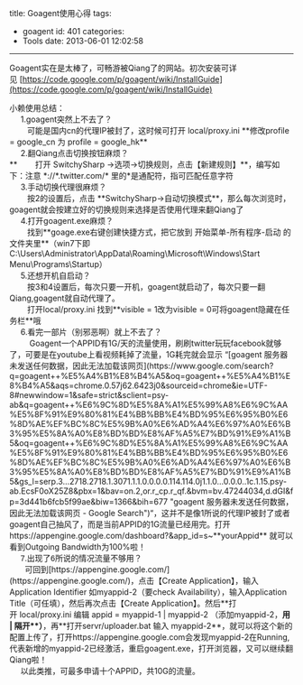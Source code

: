 title: Goagent使用心得
tags:
  - goagent
id: 401
categories:
  - Tools
date: 2013-06-01 12:02:58
---

Goagent实在是太棒了，可畅游被Qiang了的网站。初次安装可详见 [https://code.google.com/p/goagent/wiki/InstallGuide](https://code.google.com/p/goagent/wiki/InstallGuide)
<div></div>
<div>小赖使用总结：</div>
<div>     1.goagent突然上不去了？</div>
<div>        可能是国内cn的代理IP被封了，这时候可打开 local/proxy.ini **修改profile = google_cn 为 profile = google_hk**</div>
<div></div>
<div>     2.翻Qiang点击切换按钮麻烦？</div>
<div>**        打开 SwitchySharp -&gt;选项-&gt;切换规则，点击【新建规则】**，编写如下：注意 *://*.twitter.com/* 里的*是通配符，指可匹配任意字符</div>
<div></div>
<div>
<div>     3.手动切换代理很麻烦？</div>
<div>        按2的设置后，点击 **SwitchySharp-&gt;自动切换模式**，那么每次浏览时，goagent就会按建立好的切换规则来选择是否使用代理来翻Qiang了</div>
<div></div>
</div>
<div>     4.打开goagent.exe麻烦？</div>
<div>        找到**goage.exe右键创建快捷方式，把它放到 开始菜单-所有程序-启动 的文件夹里**（win7下即C:\Users\Administrator\AppData\Roaming\Microsoft\Windows\Start Menu\Programs\Startup）</div>
<div></div>
<div>     5.还想开机自启动？</div>
<div>        按3和4设置后，每次只要一开机，goagent就启动了，每次只要一翻Qiang,goagent就自动代理了。</div>
<div>        打开local/proxy.ini 找到**visible = 1改为visible = 0可将goagent隐藏在任务栏**哦</div>
<div></div>
<div>     6.看完一部片（别邪恶啊）就上不去了？</div>
<div>         Goagent一个APPID有1G/天的流量使用，刷刷twitter玩玩facebook就够了，可要是在youtube上看视频耗掉了流量，1G耗完就会显示 “[goagent 服务器未发送任何数据，因此无法加载该网页](https://www.google.com/search?q=goagent++%E5%A4%B1%E8%B4%A5&amp;oq=goagent++%E5%A4%B1%E8%B4%A5&amp;aqs=chrome.0.57j62.6423j0&amp;sourceid=chrome&amp;ie=UTF-8#newwindow=1&amp;safe=strict&amp;sclient=psy-ab&amp;q=goagent++%E6%9C%8D%E5%8A%A1%E5%99%A8%E6%9C%AA%E5%8F%91%E9%80%81%E4%BB%BB%E4%BD%95%E6%95%B0%E6%8D%AE%EF%BC%8C%E5%9B%A0%E6%AD%A4%E6%97%A0%E6%B3%95%E5%8A%A0%E8%BD%BD%E8%AF%A5%E7%BD%91%E9%A1%B5&amp;oq=goagent++%E6%9C%8D%E5%8A%A1%E5%99%A8%E6%9C%AA%E5%8F%91%E9%80%81%E4%BB%BB%E4%BD%95%E6%95%B0%E6%8D%AE%EF%BC%8C%E5%9B%A0%E6%AD%A4%E6%97%A0%E6%B3%95%E5%8A%A0%E8%BD%BD%E8%AF%A5%E7%BD%91%E9%A1%B5&amp;gs_l=serp.3...2718.2718.1.3071.1.1.0.0.0.0.114.114.0j1.1.0...0.0.0..1c.1.15.psy-ab.EcsF0oX25Z8&amp;pbx=1&amp;bav=on.2,or.r_cp.r_qf.&amp;bvm=bv.47244034,d.dGI&amp;fp=3d441b6fcb5f99ae&amp;biw=1366&amp;bih=677 "goagent 服务器未发送任何数据，因此无法加载该网页 - Google Search")“，这并不是像1所说的代理IP被封了或者goagent自己抽风了，而是当前APPID的1G流量已经用完。打开https://appengine.google.com/dashboard?&amp;app_id=s~**yourAppid** 就可以看到Outgoing Bandwidth为100%啦！</div>
<div></div>
<div><span style="font-family: Arial, sans-serif;">     7.出现了6所说的情况流量不够用？</span></div>
<div><span style="font-family: Arial, sans-serif;">       可回到</span>[https://appengine.google.com/](https://appengine.google.com/)，点击【Create Application】，输入Application Identifier 如myappid-2（要check Availability），输入Application Title（可任填），然后再次点击【Create Application】。然后**打开 local/proxy.ini 编辑 appid = myappid-1 | myappid-2 （添加myappid-2，<strong>用 | 隔开**）</strong>，再**打开servr/uploader.bat 输入 myappid-2**，就可以将这个新的配置上传了，打开https://appengine.google.com会发现myappid-2在Running,代表新增的myappid-2已经激活，重启goagent.exe，打开浏览器，又可以继续翻Qiang啦！</div>
<div></div>
<div>     以此类推，可最多申请十个APPID，共10G的流量。</div>
<div></div>